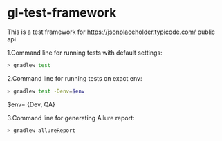 # gl-test-framework

This is a test framework for https://jsonplaceholder.typicode.com/ public api 

1.Command line for running tests with default settings:
```bash
> gradlew test
```
2.Command line for running tests on exact env:
```bash
> gradlew test -Denv=$env
```
$env= {Dev, QA}

3.Command line for generating Allure report:
```bash
> gradlew allureReport
```